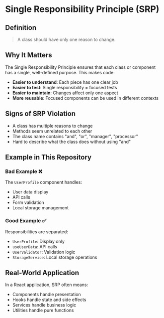 # Single Responsibility Principle (SRP)

## Definition
> A class should have only one reason to change.

## Why It Matters

The Single Responsibility Principle ensures that each class or component has a single, well-defined purpose. This makes code:
- **Easier to understand**: Each piece has one clear job
- **Easier to test**: Single responsibility = focused tests
- **Easier to maintain**: Changes affect only one aspect
- **More reusable**: Focused components can be used in different contexts

## Signs of SRP Violation

- A class has multiple reasons to change
- Methods seem unrelated to each other
- The class name contains "and", "or", "manager", "processor"
- Hard to describe what the class does without using "and"

## Example in This Repository

### Bad Example ❌
The `UserProfile` component handles:
- User data display
- API calls
- Form validation
- Local storage management

### Good Example ✅
Responsibilities are separated:
- `UserProfile`: Display only
- `useUserData`: API calls
- `UserValidator`: Validation logic
- `StorageService`: Local storage operations

## Real-World Application

In a React application, SRP often means:
- Components handle presentation
- Hooks handle state and side effects
- Services handle business logic
- Utilities handle pure functions
